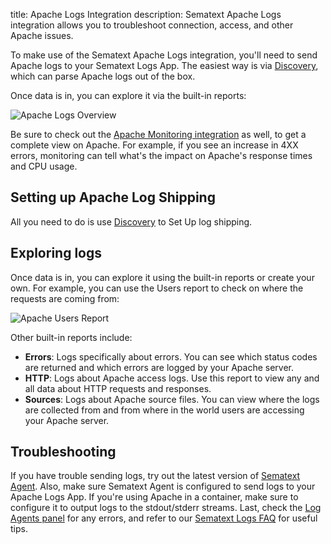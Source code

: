 title: Apache Logs Integration
description: Sematext Apache Logs integration allows you to troubleshoot connection, access, and other Apache issues.

To make use of the Sematext Apache Logs integration, you'll need to send Apache logs to your Sematext Logs App. The easiest way is via [Discovery](../logs/discovery/setup), which can parse Apache logs out of the box.

Once data is in, you can explore it via the built-in reports: 

<img
  class="content-modal-image"
  alt="Apache Logs Overview"
  src="../../images/logs/nginx-logpack-1.png"
  title="Apache Logs Overview"
/>

Be sure to check out the [Apache Monitoring integration](./apache.md) as well, to get a complete view on Apache. For example, if you see an increase in 4XX errors, monitoring can tell what's the impact on Apache's response times and CPU usage.

## Setting up Apache Log Shipping

All you need to do is use [Discovery](../logs/discovery/setup) to Set Up log shipping.

## Exploring logs

Once data is in, you can explore it using the built-in reports or create your own. For example, you can use the Users report to check on where the requests are coming from:

<img
  class="content-modal-image"
  alt="Apache Users Report"
  src="../../images/logs/nginx-logpack-2.png"
  title="Apache Users Report"
/>

Other built-in reports include:

- **Errors**: Logs specifically about errors. You can see which status codes are returned and which errors are logged by your Apache server.
- **HTTP**: Logs about Apache access logs. Use this report to view any and all data about HTTP requests and responses.
- **Sources**: Logs about Apache source files. You can view where the logs are collected from and from where in the world users are accessing your Apache server.

## Troubleshooting

If you have trouble sending logs, try out the latest version of [Sematext Agent](../agents/sematext-agent/installation/). Also, make sure Sematext Agent is configured to send logs to your Apache Logs App. If you're using Apache in a container, make sure to configure it to output logs to the stdout/stderr streams. Last, check the [Log Agents panel](https://sematext.com/docs/fleet/#log-agents) for any errors, and refer to our [Sematext Logs FAQ](https://sematext.com/docs/logs/faq/) for useful tips.
